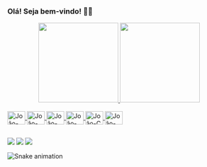 ### Olá! Seja bem-vindo! 👋😃
<div align="center">
  <a href="https://github.com/JoaoFilho1234">
  <img height="180em" src="https://github-readme-stats.vercel.app/api?username=JoaoFilho1234&show_icons=true&theme=tokyonight&include_all_commits=true&count_private=true"/>
  <img height="180em" src="https://github-readme-stats.vercel.app/api/top-langs/?username=JoaoFilho1234&layout=compact&langs_count=7&theme=tokyonight"/>
</div>
<div style="display: inline_block"><br>
  <img align="center" alt="João-Java" height="30" width="40"
src="https://cdn.jsdelivr.net/gh/devicons/devicon/icons/java/java-original.svg" >
  <img align="center" alt="João-Ruby" height="30" width="40"
src="https://cdn.jsdelivr.net/gh/devicons/devicon/icons/ruby/ruby-original.svg" >
  <img align="center" alt="João-Rails" height="30" width="40"
src="https://cdn.jsdelivr.net/gh/devicons/devicon/icons/rails/rails-original-wordmark.svg" >
  <img align="center" alt="João-Python" height="30" width="40"
src="https://cdn.jsdelivr.net/gh/devicons/devicon/icons/python/python-original.svg" >
  <img align="center" alt="João-C" height="30" width="40"
src="https://cdn.jsdelivr.net/gh/devicons/devicon/icons/c/c-original.svg" >
  <img align="center" alt="João-Linux" height="30" width="40"
src="https://cdn.jsdelivr.net/gh/devicons/devicon/icons/linux/linux-original.svg" >
</div>
  
##
  
<div>
    
  <a href="https://instagram.com/joaofilho1234" target="_blank"><img src="https://img.shields.io/badge/-Instagram-%23E4405F?style=for-the-badge&logo=instagram&logoColor=white" target="_blank"></a>
  <a href = "mailto:joao.filho.jbf@hotmail.com"><img src="https://img.shields.io/badge/Microsoft_Outlook-0078D4?style=for-the-badge&logo=microsoft-outlook&logoColor=white" target="_blank"></a>
  <a href="www.linkedin.com/in/joaoaraujolima" target="_blank"><img src="https://img.shields.io/badge/-LinkedIn-%230077B5?style=for-the-badge&logo=linkedin&logoColor=white" target="_blank"></a> 
 
  
 ![Snake animation](https://github.com/JoaoFilho1234/JoaoFilho1234/blob/output/github-contribution-grid-snake.svg)
  
</div>
